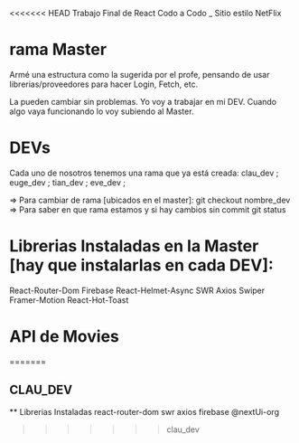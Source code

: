 <<<<<<< HEAD
Trabajo Final de React Codo a Codo _ Sitio estilo NetFlix

# rama Master
Armé una estructura como la sugerida por el profe, pensando de usar librerias/proveedores para hacer Login, Fetch, etc.

La pueden cambiar sin problemas.
Yo voy a trabajar en mi DEV. Cuando algo vaya funcionando lo voy subiendo al Master.

# DEVs
Cada uno de nosotros tenemos una rama que ya está creada: 
clau_dev ;
euge_dev ;
tian_dev ;
eve_dev ;

=> Para cambiar de rama [ubicados en el master]:
git checkout nombre_dev 
=> Para saber en que rama estamos y si hay cambios sin commit
git status

# Librerias Instaladas en la Master [hay que instalarlas en cada DEV]:
React-Router-Dom
Firebase
React-Helmet-Async
SWR
Axios
Swiper
Framer-Motion
React-Hot-Toast

# API de Movies
=======
## CLAU_DEV

** Librerias Instaladas
react-router-dom
swr
axios
firebase
@nextUi-org

>>>>>>> clau_dev

